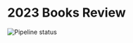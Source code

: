 # 2023 Books Review

![Pipeline status](https://github.com/jannismilz/2023-books-review/actions/workflows/build.yml/badge.svg)
